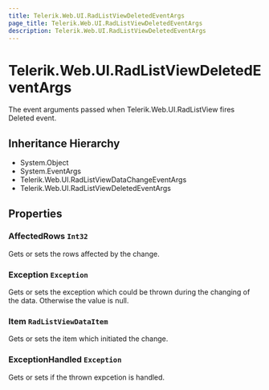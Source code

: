 ```yaml
---
title: Telerik.Web.UI.RadListViewDeletedEventArgs
page_title: Telerik.Web.UI.RadListViewDeletedEventArgs
description: Telerik.Web.UI.RadListViewDeletedEventArgs
---
```


# Telerik.Web.UI.RadListViewDeletedEventArgs

The event arguments passed when Telerik.Web.UI.RadListView fires Deleted event.

## Inheritance Hierarchy

* System.Object
* System.EventArgs
* Telerik.Web.UI.RadListViewDataChangeEventArgs
* Telerik.Web.UI.RadListViewDeletedEventArgs

## Properties

###  AffectedRows `Int32`

Gets or sets the rows affected by the change.

###  Exception `Exception`

Gets or sets the exception which could be thrown during the changing of the data.
            Otherwise the value is null.

###  Item `RadListViewDataItem`

Gets or sets the 
            item which initiated the change.

###  ExceptionHandled `Exception`

Gets or sets if the thrown expcetion is handled.

